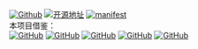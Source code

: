 [![Github](https://img.shields.io/badge/-Moran-181717?style=flat&logo=github&logoColor=white)](https://github.com/MoranOrz)
[![开源地址](https://img.shields.io/badge/开源地址-EB0029?logo=oneplus&logoColor=white&style=flat-square)](https://github.com/OnePlusOSS/android_kernel_common_oneplus_sm8750/tree/oneplus/sm8750_v_15.0.1_pad_2_pro)
[![manifest](https://img.shields.io/badge/manifest-EB0029?logo=oneplus&logoColor=white&style=flat-square)](https://github.com/OnePlusOSS/kernel_manifest/tree/oneplus/sm8750)
<br>
本项目借鉴：
<br>
[![GitHub](https://img.shields.io/badge/-HanKuCha-181717?logo=github&logoColor=white&style=flat-square)](https://github.com/HanKuCha/oneplus13_a5p_sukisu)
[![GitHub](https://img.shields.io/badge/-showdo-181717?logo=github&logoColor=white&style=flat-square)](https://github.com/showdo/build_oneplus_sm8750)
[![GitHub](https://img.shields.io/badge/-AnkoleNeon-181717?logo=github&logoColor=white&style=flat-square)](https://github.com/AnkoleNeon/build_oneplus_test)
[![GitHub](https://img.shields.io/badge/-cctv18-181717?logo=github&logoColor=white&style=flat-square)](https://github.com/cctv18/oppo_oplus_realme_sm8650)
[![GitHub](https://img.shields.io/badge/-Numbersf-181717?logo=github&logoColor=white&style=flat-square)](https://github.com/Numbersf/Action-Build)
